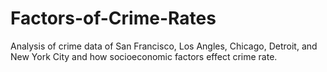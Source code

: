 # Factors-of-Crime-Rates
Analysis of crime data of San Francisco, Los Angles, Chicago, Detroit, and New York City and how socioeconomic factors effect crime rate.
